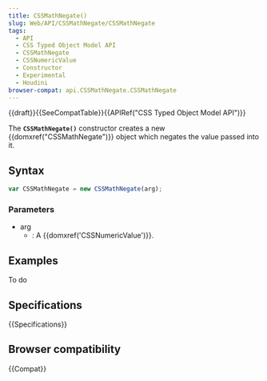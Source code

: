 ```yaml
---
title: CSSMathNegate()
slug: Web/API/CSSMathNegate/CSSMathNegate
tags:
  - API
  - CSS Typed Object Model API
  - CSSMathNegate
  - CSSNumericValue
  - Constructor
  - Experimental
  - Houdini
browser-compat: api.CSSMathNegate.CSSMathNegate
---
```

{{draft}}{{SeeCompatTable}}{{APIRef("CSS Typed Object Model API")}}

The **`CSSMathNegate()`** constructor creates a
new {{domxref("CSSMathNegate")}} object which negates the value passed into it.

## Syntax

```js
var CSSMathNegate = new CSSMathNegate(arg);
```

### Parameters

- arg
  - : A {{domxref('CSSNumericValue')}}.

## Examples

To do

## Specifications

{{Specifications}}

## Browser compatibility

{{Compat}}
